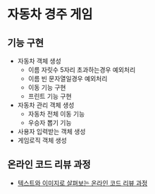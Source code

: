 # 자동차 경주 게임
## 기능 구현
* 자동차 객체 생성
    * 이름 자릿수 5자리 초과하는경우 예외처리
    * 이름 빈 문자열일경우 예외처리
    * 이동 기능 구현
    * 프린트 기능 구현
* 자동차 관리 객체 생성
    * 자동차 전체 이동 기능
    * 우승자 뽑기 기능
* 사용자 입력받는 객체 생성  
* 게임로직 객체 생성

## 온라인 코드 리뷰 과정
* [텍스트와 이미지로 살펴보는 온라인 코드 리뷰 과정](https://github.com/next-step/nextstep-docs/tree/master/codereview)
